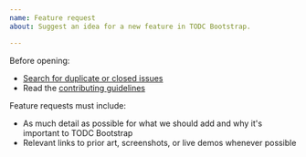 ```yaml
---
name: Feature request
about: Suggest an idea for a new feature in TODC Bootstrap.

---
```


Before opening:

- [Search for duplicate or closed issues](https://github.com/todc/todc-bootstrap/issues?utf8=%E2%9C%93&q=is%3Aissue)
- Read the [contributing guidelines](https://github.com/todc/todc-bootstrap/blob/master/.github/CONTRIBUTING.md)

Feature requests must include:

- As much detail as possible for what we should add and why it's important to TODC Bootstrap
- Relevant links to prior art, screenshots, or live demos whenever possible
